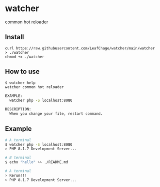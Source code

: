 # watcher
common hot reloader

## Install
```
curl https://raw.githubusercontent.com/LeafChage/watcher/main/watcher > ./watcher
chmod +x ./watcher
```

## How to use
```sh
$ watcher help
watcher common hot reloader

EXAMPLE:
  watcher php -S localhost:8080

DESCRIPTION:
  When you change your file, restart command.
```

## Example
```sh
# A terminal
$ watcher php -S localhost:8080
> PHP 8.1.7 Development Server...

# B terminal
$ echo "hello" >> ./README.md

# A terminal
> Rerun!!!
> PHP 8.1.7 Development Server...
```
